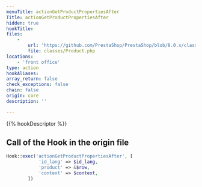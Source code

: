 ```yaml
---
menuTitle: actionGetProductPropertiesAfter
Title: actionGetProductPropertiesAfter
hidden: true
hookTitle: 
files:
    -
        url: 'https://github.com/PrestaShop/PrestaShop/blob/8.0.x/classes/Product.php'
        file: classes/Product.php
locations:
    - 'front office'
type: action
hookAliases: 
array_return: false
check_exceptions: false
chain: false
origin: core
description: ''

---
```


{{% hookDescriptor %}}

## Call of the Hook in the origin file

```php
Hook::exec('actionGetProductPropertiesAfter', [
            'id_lang' => $id_lang,
            'product' => &$row,
            'context' => $context,
        ])
```
